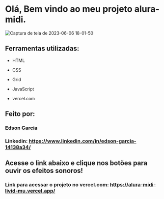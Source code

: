 # Olá, Bem vindo ao meu projeto alura-midi.

![Captura de tela de 2023-06-06 18-01-50](https://github.com/ednosmab/alura-midi/assets/37445442/b1562c38-448a-43bf-8add-27dbb4c5695e)


## Ferramentas utilizadas:

* HTML

* CSS

* Grid

* JavaScript

* vercel.com


## Feito por:

### Edson Garcia

### Linkedin: https://www.linkedin.com/in/edson-garcia-14138a34/


## Acesse o link abaixo e clique nos botões para ouvir os efeitos sonoros!

### Link para acessar o projeto no vercel.com: https://alura-midi-livid-mu.vercel.app/
